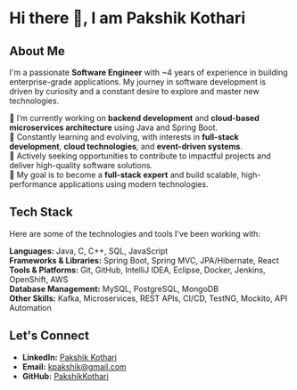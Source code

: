 # Hi there 👋, I am Pakshik Kothari

## About Me
I'm a passionate **Software Engineer** with ~4 years of experience in building enterprise-grade applications. My journey in software development is driven by curiosity and a constant desire to explore and master new technologies.

🔭 I’m currently working on **backend development** and **cloud-based microservices architecture** using Java and Spring Boot.  
🌱 Constantly learning and evolving, with interests in **full-stack development**, **cloud technologies**, and **event-driven systems**.  
💼 Actively seeking opportunities to contribute to impactful projects and deliver high-quality software solutions.  
🎯 My goal is to become a **full-stack expert** and build scalable, high-performance applications using modern technologies.

## Tech Stack
Here are some of the technologies and tools I've been working with:

**Languages:** Java, C, C++, SQL, JavaScript  
**Frameworks & Libraries:** Spring Boot, Spring MVC, JPA/Hibernate, React  
**Tools & Platforms:** Git, GitHub, IntelliJ IDEA, Eclipse, Docker, Jenkins, OpenShift, AWS  
**Database Management:** MySQL, PostgreSQL, MongoDB  
**Other Skills:** Kafka, Microservices, REST APIs, CI/CD, TestNG, Mockito, API Automation  

## Let's Connect
- **LinkedIn:** [Pakshik Kothari](https://www.linkedin.com/in/pakshik-kothari/)  
- **Email:** kpakshik@gmail.com
- **GitHub:** [PakshikKothari](https://github.com/pakshik)
